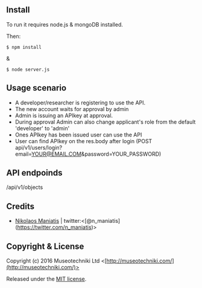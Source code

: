 
## Install
To run it requires node.js & mongoDB installed.

Then:

```
$ npm install
```
&
```
$ node server.js
```
## Usage scenario

- A developer/researcher is registering to use the API.
- The new account waits for approval by admin
- Admin is issuing an APIkey at approval.
- During approval Admin can also change applicant's role from the default 'developer' to 'admin'
- Ones APIkey has been issued user can use the API
- User can find APIkey on the res.body after login (POST api/v1/users/login?email=YOUR@EMAIL.COM&password=YOUR_PASSWORD)

## API endpoinds

 /api/v1/objects

## Credits

- [Nikolaos Maniatis](https://github.com/nikmaniatis) | twitter:<[@n_maniatis] (https://twitter.com/n_maniatis)>

## Copyright & License

Copyright (c) 2016 Museotechniki Ltd <[http://museotechniki.com/](http://museotechniki.com/)>

Released under the [MIT license](LICENSE.md).
